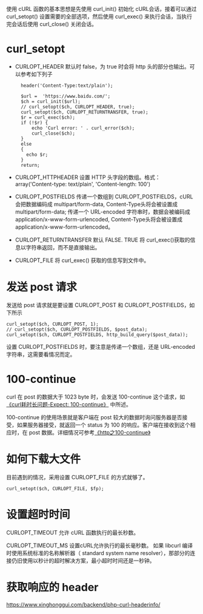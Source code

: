 使用 cURL 函数的基本思想是先使用 curl_init() 初始化 cURL会话，接着可以通过 curl_setopt() 设置需要的全部选项，然后使用 curl_exec() 来执行会话，当执行完会话后使用 curl_close() 关闭会话。

# curl_setopt
* CURLOPT_HEADER
    默认时 false，为 true 时会将 http 头的部分也输出。可以参考如下列子

        header('Content-Type:text/plain');  

        $url =  'https://www.baidu.com/';
        $ch = curl_init($url);
        // curl_setopt($ch, CURLOPT_HEADER, true);
        curl_setopt($ch, CURLOPT_RETURNTRANSFER, true);
        $r = curl_exec($ch);
        if (!$r) {
            echo 'Curl error: ' . curl_error($ch);
            curl_close($ch);
        }
        else
        {
          echo $r;
        }
        return;


* CURLOPT_HTTPHEADER
    设置 HTTP 头字段的数组。格式： array('Content-type: text/plain', 'Content-length: 100') 

* CURLOPT_POSTFIELDS
    传递一个数组到 CURLOPT_POSTFIELDS，cURL会把数据编码成 multipart/form-data, Content-Type头将会被设置成 multipart/form-data; 传递一个 URL-encoded 字符串时，数据会被编码成 application/x-www-form-urlencoded, Content-Type头将会被设置成 application/x-www-form-urlencoded。

* CURLOPT_RETURNTRANSFER
    默认 FALSE. TRUE 将 curl_exec()获取的信息以字符串返回，而不是直接输出。   
* CURLOPT_FILE
    将 curl_exec() 获取的信息写到文件中。

# 发送 post 请求
发送给 post 请求就是要设置 CURLOPT_POST 和 CURLOPT_POSTFIELDS，如下所示

    curl_setopt($ch, CURLOPT_POST, 1);
    // curl_setopt($ch, CURLOPT_POSTFIELDS, $post_data);
    curl_setopt($ch, CURLOPT_POSTFIELDS, http_build_query($post_data));

设置 CURLOPT_POSTFIELDS 时，要注意是传递一个数组，还是 URL-encoded 字符串，这需要看情况而定。

# 100-continue
curl 在 post 的数据大于 1023 byte 时，会发送 100-continue 这个请求，如 [《curl耗时长问题-Expect: 100-continue》][1] 中所述。

100-continue 的使用场景就是客户端在 post 较大的数据时询问服务器是否接受，如果服务器接受，就返回一个 status 为 100 的响应。客户端在接收到这个相应时，在 post 数据。详细情况可参考[《http之100-continue》][2]

# 如何下载大文件
目前遇到的情况，采用设置 CURLOPT_FILE 的方式就够了。

    curl_setopt($ch, CURLOPT_FILE, $fp);

# 设置超时时间    
CURLOPT_TIMEOUT 允许 cURL 函数执行的最长秒数。  

CURLOPT_TIMEOUT_MS  设置cURL允许执行的最长毫秒数。 如果 libcurl 编译时使用系统标准的名称解析器（ standard system name resolver），那部分的连接仍旧使用以秒计的超时解决方案，最小超时时间还是一秒钟。  

# 获取响应的 header
https://www.xinghonggui.com/backend/php-curl-headerinfo/


[1]: http://www.snooda.com/read/322 "curl耗时长问题-Expect: 100-continue "
[2]: http://www.cnblogs.com/tekkaman/archive/2013/04/03/2997781.html "http之100-continue"